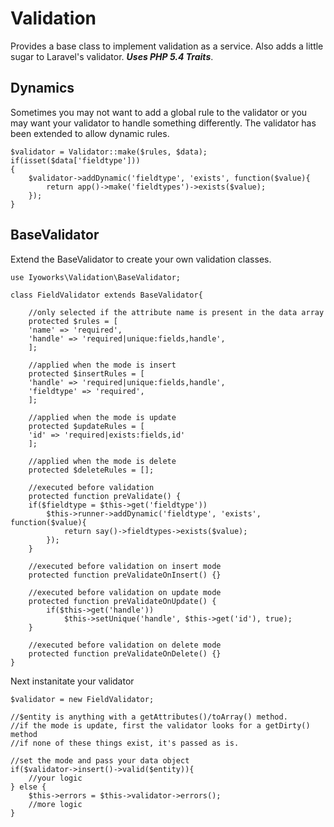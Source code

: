 Validation
==========
Provides a base class to implement validation as a service. Also adds a little sugar to Laravel's validator. ***Uses PHP 5.4 Traits***.

Dynamics
----------
Sometimes you may not want to add a global rule to the validator or you may want your validator to handle something differently. The validator has been extended to allow dynamic rules.

```
$validator = Validator::make($rules, $data);
if(isset($data['fieldtype']))
{
    $validator->addDynamic('fieldtype', 'exists', function($value){
        return app()->make('fieldtypes')->exists($value);
    });
}
```

BaseValidator
----------
Extend the BaseValidator to create your own validation classes.
```
use Iyoworks\Validation\BaseValidator;

class FieldValidator extends BaseValidator{

    //only selected if the attribute name is present in the data array
	protected $rules = [
	'name' => 'required',
	'handle' => 'required|unique:fields,handle',
	];
	
	//applied when the mode is insert
	protected $insertRules = [
	'handle' => 'required|unique:fields,handle',
	'fieldtype' => 'required',
	];

	//applied when the mode is update
	protected $updateRules = [
	'id' => 'required|exists:fields,id'
	];

	//applied when the mode is delete
	protected $deleteRules = [];
		
	//executed before validation
	protected function preValidate() {
	if($fieldtype = $this->get('fieldtype'))
		$this->runner->addDynamic('fieldtype', 'exists', function($value){
			return say()->fieldtypes->exists($value);
		});
	}

	//executed before validation on insert mode	
	protected function preValidateOnInsert() {}

	//executed before validation on update mode
	protected function preValidateOnUpdate() {
		if($this->get('handle'))
			$this->setUnique('handle', $this->get('id'), true);
	}

	//executed before validation on delete mode
	protected function preValidateOnDelete() {}
}
```
Next instanitate your validator
```
$validator = new FieldValidator;

//$entity is anything with a getAttributes()/toArray() method.
//if the mode is update, first the validator looks for a getDirty() method
//if none of these things exist, it's passed as is.

//set the mode and pass your data object
if($validator->insert()->valid($entity)){
    //your logic
} else {
	$this->errors = $this->validator->errors();
    //more logic
}
```
